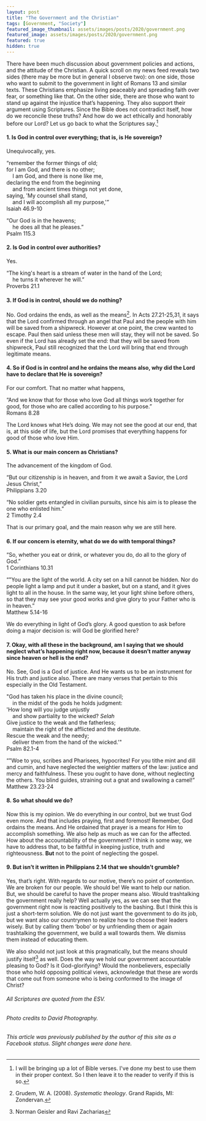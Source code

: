 ```yaml
---
layout: post
title: "The Government and the Christian"
tags: [Government, "Society"]
featured_image_thumbnail: assets/images/posts/2020/government.png
featured_image: assets/images/posts/2020/government.png
featured: true
hidden: true
---
```


There have been much discussion about government policies and actions, and the attitude of the Christian. A quick scroll on my news feed reveals two sides (there may be more but in general I observe two): on one side, those who want to submit to the government in light of Romans 13 and similar texts. These Christians emphasize living peaceably and spreading faith over fear, or something like that. On the other side, there are those who want to stand up against the injustice that’s happening. They also support their argument using Scriptures. Since the Bible does not contradict itself, how do we reconcile these truths? And how do we act ethically and honorably before our Lord? Let us go back to what the Scriptures say.[^1]

<!--more-->

#### 1. Is God in control over everything; that is, is He sovereign?

Unequivocally, yes.

“remember the former things of old;<br>
for I am God, and there is no other;<br>
&nbsp;&nbsp;&nbsp;&nbsp;I am God, and there is none like me,<br>
declaring the end from the beginning<br>
&nbsp;&nbsp;&nbsp;&nbsp;and from ancient times things not yet done,<br>
saying, 'My counsel shall stand,<br>
&nbsp;&nbsp;&nbsp;&nbsp;and I will accomplish all my purpose,'”<br>
Isaiah‬ ‭46.9-10‬ 

“Our God is in the heavens;<br>
&nbsp;&nbsp;&nbsp;&nbsp;he does all that he pleases.”<br>
Psalm 115.3

#### 2. Is God in control over authorities?

Yes.

“The king's heart is a stream of water in the hand of the Lord;<br>
&nbsp;&nbsp;&nbsp;&nbsp;he turns it wherever he will.”<br>
‭‭Proverbs‬ ‭21.1‬

#### 3. If God is in control, should we do nothing?

No. God ordains the ends, as well as the means[^2]. In Acts 27.21-25,31, it says that the Lord confirmed through an angel that Paul and the people with him will be saved from a shipwreck. However at one point, the crew wanted to escape. Paul then said unless these men will stay, they will not be saved. So even if the Lord has already set the end: that they will be saved from shipwreck, Paul still recognized that the Lord will bring that end through legitimate means.

#### 4. So if God is in control and he ordains the means also, why did the Lord have to declare that He is sovereign?

For our comfort. That no matter what happens,

“And we know that for those who love God all things work together for good, for those who are called according to his purpose.”<br>
‭‭Romans‬ ‭8.28‬

The Lord knows what He’s doing. We may not see the good at our end, that is, at this side of life, but the Lord promises that everything happens for good of those who love Him.

#### 5. What is our main concern as Christians?

The advancement of the kingdom of God.

“But our citizenship is in heaven, and from it we await a Savior, the Lord Jesus Christ,”<br>
‭‭Philippians‬ ‭3.20‬

“No soldier gets entangled in civilian pursuits, since his aim is to please the one who enlisted him.”<br>
2 Timothy‬ ‭2.4‬

That is our primary goal, and the main reason why we are still here.

#### 6. If our concern is eternity, what do we do with temporal things?

“So, whether you eat or drink, or whatever you do, do all to the glory of God.”<br>
1 Corinthians‬ ‭10.31‬

“"You are the light of the world. A city set on a hill cannot be hidden. Nor do people light a lamp and put it under a basket, but on a stand, and it gives light to all in the house. In the same way, let your light shine before others, so that they may see your good works and give glory to your Father who is in heaven.”<br>
‭‭Matthew‬ ‭5.14-16‬

We do everything in light of God’s glory. A good question to ask before doing a major decision is: will God be glorified here?

#### 7. Okay, with all these in the background, am I saying that we should neglect what’s happening right now, because it doesn’t matter anyway since heaven or hell is the end?

No. See, God is a God of justice. And He wants us to be an instrument for His truth and justice also. There are many verses that pertain to this especially in the Old Testament. 

"God has taken his place in the divine council;<br>
&nbsp;&nbsp;&nbsp;&nbsp;in the midst of the gods he holds judgment:<br>
'How long will you judge unjustly<br>
&nbsp;&nbsp;&nbsp;&nbsp;and show partiality to the wicked? *Selah*<br>
Give justice to the weak and the fatherless;<br>
&nbsp;&nbsp;&nbsp;&nbsp;maintain the right of the afflicted and the destitute.<br>
Rescue the weak and the needy;<br>
&nbsp;&nbsp;&nbsp;&nbsp;deliver them from the hand of the wicked.'"<br>
Psalm 82.1-4

“"Woe to you, scribes and Pharisees, hypocrites! For you tithe mint and dill and cumin, and have neglected the weightier matters of the law: justice and mercy and faithfulness. These you ought to have done, without neglecting the others. You blind guides, straining out a gnat and swallowing a camel!”<br>
‭‭Matthew‬ ‭23.23-24‬

#### 8. So what should we do?

Now this is my opinion. We do everything in our control, but we trust God even more. And that includes praying, first and foremost! Remember, God ordains the means. And He ordained that prayer is a means for Him to accomplish something. We also help as much as we can for the affected. How about the accountability of the government? I think in some way, we have to address that, to be faithful in keeping justice, truth and righteousness. **But** not to the point of neglecting the gospel.

#### 9. But isn’t it written in Philippians 2.14 that we shouldn’t grumble?

Yes, that’s right. With regards to our motive, there’s no point of contention. We are broken for our people. We should be! We want to help our nation. But, we should be careful to have the proper means also. Would trashtalking the government really help? Well actually yes, as we can see that the government right now is reacting positively to the bashing. But I think this is just a short-term solution. We do not just want the government to do its job, but we want also our countrymen to realize how to choose their leaders wisely. But by calling them ‘bobo’ or by unfriending them or again trashtalking the government, we build a wall towards them. We dismiss them instead of educating them.

We also should not just look at this pragmatically, but the means should justify itself[^3] as well. Does the way we hold our government accountable pleasing to God? Is it God-glorifying? Would the nonbelievers, especially those who hold opposing political views, acknowledge that these are words that come out from someone who is being conformed to the image of Christ?

###### All Scriptures are quoted from the ESV.

###### Photo credits to David Photography.

###### This article was previously published by the author of this site as a Facebook status. Slight changes were done here.

[^1]: I will be bringing up a lot of Bible verses. I've done my best to use them in their proper context. So I then leave it to the reader to verify if this is so.
[^2]: Grudem, W. A. (2008). *Systematic theology*. Grand Rapids, MI: Zondervan.
[^3]: Norman Geisler and Ravi Zacharias

